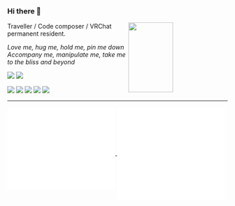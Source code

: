### Hi there 👋

<a href="https://github.com/AsterisMono?tab=repositories" >
  <img align="right" width="45%" height="160rem" src="https://stats.amono.me/api?username=AsterisMono&theme=transparent&hide_border=true" />
</a>

Traveller / Code composer / VRChat permanent resident.

*Love me, hug me, hold me, pin me down*<br>
*Accompany me, manipulate me, take me to the bliss and beyond*

![](https://komarev.com/ghpvc/?username=asterismono)
![](https://dxrating.luoling.moe/api/genImage/cmiki)

![](https://img.shields.io/badge/NixOS-5277C3?logo=nixos&logoColor=white)
![](https://img.shields.io/badge/TypeScript-007ACC?logo=typescript&logoColor=white)
![](https://img.shields.io/badge/React-20232A?logo=react&logoColor=61DAFB)
![](https://img.shields.io/badge/Node.js-339933?logo=nodedotjs&logoColor=white)
![](https://img.shields.io/badge/VRChat-07242b?logo=VRChat&logoColor=white)

---
<a href="https://github.com/AsterisMono">
  <img align="top" width="49%" src="./metrics-left.svg" />
</a>
<a href="https://noise.amono.me">
  <img align="center" width="49%" src="./metrics-right.svg" />
</a>
